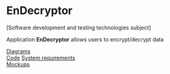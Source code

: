 # EnDecryptor
[Software development and testing technologies subject]

Application **EnDecryptor** allows users to encrypt/decrypt data

[Diagrams](https://github.com/APridy/EnDecryptor/tree/main/Documents/Diagrams)  
[Code](https://github.com/APridy/EnDecryptor/tree/main/Code)
[System requirements](https://github.com/APridy/EnDecryptor/blob/main/Documents/Requirements/SRS.md)  
[Mockups](https://github.com/APridy/EnDecryptor/blob/main/Documents/Mockup/Mockup.png)

